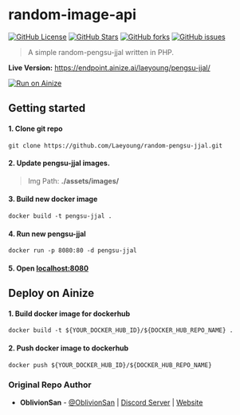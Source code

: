 # random-image-api
[![GitHub License](https://img.shields.io/github/license/OblivionSan/random-image-api.svg?style=flat-square)](https://github.com/OblivionSan/random-image-api/blob/master/LICENSE)
[![GitHub Stars](https://img.shields.io/github/stars/OblivionSan/random-image-api.svg?style=flat-square)](https://github.com/OblivionSan/random-image-api/stargazers)
[![GitHub forks](https://img.shields.io/github/forks/OblivionSan/random-image-api.svg?style=flat-square)](https://github.com/OblivionSan/random-image-api/network)
[![GitHub issues](https://img.shields.io/github/issues/OblivionSan/random-image-api.svg?style=flat-square)](https://github.com/OblivionSan/random-image-api/issues)

> A simple random-pengsu-jjal written in PHP.

**Live Version:** https://endpoint.ainize.ai/laeyoung/pengsu-jjal/

[![Run on Ainize](https://ainize.ai/static/images/run_on_ainize_button.png)](https://ainize-cloud-run.web.app/redirect?git_repo=github.com/Laeyoung/random-pengsu-jjal)

## Getting started

#### 1. Clone git repo

`git clone https://github.com/Laeyoung/random-pengsu-jjal.git`

#### 2. Update pengsu-jjal images.

> Img Path: **./assets/images/**

#### 3. Build new docker image

`docker build -t pengsu-jjal .`

#### 4. Run new pengsu-jjal

`docker run -p 8080:80 -d pengsu-jjal`

#### 5. Open [localhost:8080](http://localhost:8080)

## Deploy on Ainize

#### 1. Build docker image for dockerhub

`docker build -t ${YOUR_DOCKER_HUB_ID}/${DOCKER_HUB_REPO_NAME} .`

#### 2. Push docker image to dockerhub

`docker push ${YOUR_DOCKER_HUB_ID}/${DOCKER_HUB_REPO_NAME}`



### Original Repo Author
- **OblivionSan** - [@OblivionSan](https://twitter.com/OblivionSan) | [Discord Server](https://discord.gg/kxNeGRC) | [Website](https://oblivionsan.tk)
